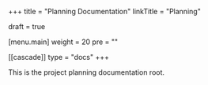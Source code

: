 +++
title = "Planning Documentation"
linkTitle = "Planning"

draft = true

[menu.main]
weight = 20
pre = "<i class='fa-solid fa-book'></i>"

[[cascade]]
type = "docs"
+++

This is the project planning documentation root.